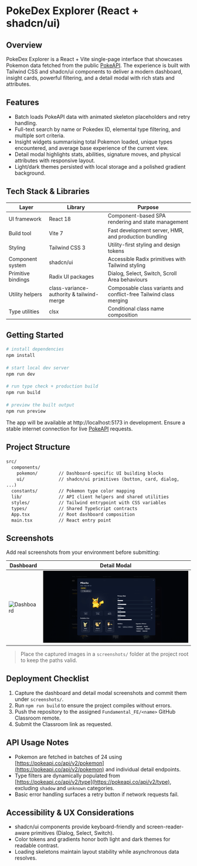 # PokeDex Explorer (React + shadcn/ui)

## Overview

PokeDex Explorer is a React + Vite single-page interface that showcases Pokemon data fetched from the public [PokeAPI](https://pokeapi.co/api/v2/pokemon). The experience is built with Tailwind CSS and shadcn/ui components to deliver a modern dashboard, insight cards, powerful filtering, and a detail modal with rich stats and attributes.

## Features

- Batch loads PokeAPI data with animated skeleton placeholders and retry handling.
- Full-text search by name or Pokedex ID, elemental type filtering, and multiple sort criteria.
- Insight widgets summarising total Pokemon loaded, unique types encountered, and average base experience of the current view.
- Detail modal highlights stats, abilities, signature moves, and physical attributes with responsive layout.
- Light/dark themes persisted with local storage and a polished gradient background.

## Tech Stack & Libraries

| Layer | Library | Purpose |
| --- | --- | --- |
| UI framework | React 18 | Component-based SPA rendering and state management |
| Build tool | Vite 7 | Fast development server, HMR, and production bundling |
| Styling | Tailwind CSS 3 | Utility-first styling and design tokens |
| Component system | shadcn/ui | Accessible Radix primitives with Tailwind styling |
| Primitive bindings | Radix UI packages | Dialog, Select, Switch, Scroll Area behaviours |
| Utility helpers | class-variance-authority & tailwind-merge | Composable class variants and conflict-free Tailwind class merging |
| Type utilities | clsx | Conditional class name composition |

## Getting Started

```bash
# install dependencies
npm install

# start local dev server
npm run dev

# run type check + production build
npm run build

# preview the built output
npm run preview
```

The app will be available at http://localhost:5173 in development. Ensure a stable internet connection for live [PokeAPI](https://pokeapi.co/) requests.

## Project Structure

```text
src/
  components/
    pokemon/        // Dashboard-specific UI building blocks
    ui/             // shadcn/ui primitives (button, card, dialog, ...)
  constants/        // Pokemon type color mapping
  lib/              // API client helpers and shared utilities
  styles/           // Tailwind entrypoint with CSS variables
  types/            // Shared TypeScript contracts
  App.tsx           // Root dashboard composition
  main.tsx          // React entry point
```

## Screenshots

Add real screenshots from your environment before submitting:

| Dashboard | Detail Modal |
| --- | --- |
| ![Dashboard](./screenshots/dashboard.png) | ![Detail Modal](./screenshots/modal.png) |

> Place the captured images in a `screenshots/` folder at the project root to keep the paths valid.

## Deployment Checklist

1. Capture the dashboard and detail modal screenshots and commit them under `screenshots/`.
2. Run `npm run build` to ensure the project compiles without errors.
3. Push the repository to the assigned `Fundamental_FE/<name>` GitHub Classroom remote.
4. Submit the Classroom link as requested.

## API Usage Notes

- Pokemon are fetched in batches of 24 using [https://pokeapi.co/api/v2/pokemon](https://pokeapi.co/api/v2/pokemon) and individual detail endpoints.
- Type filters are dynamically populated from [https://pokeapi.co/api/v2/type](https://pokeapi.co/api/v2/type), excluding `shadow` and `unknown` categories.
- Basic error handling surfaces a retry button if network requests fail.

## Accessibility & UX Considerations

- shadcn/ui components provide keyboard-friendly and screen-reader-aware primitives (Dialog, Select, Switch).
- Color tokens and gradients honor both light and dark themes for readable contrast.
- Loading skeletons maintain layout stability while asynchronous data resolves.

